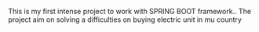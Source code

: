 This is my first intense project to work with SPRING BOOT framework..
The project aim on solving a difficulties on buying electric unit in mu country
